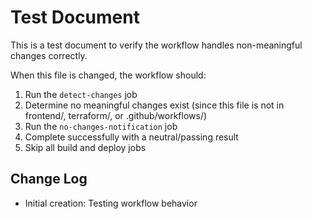 # Test Document

This is a test document to verify the workflow handles non-meaningful changes correctly.

When this file is changed, the workflow should:
1. Run the `detect-changes` job
2. Determine no meaningful changes exist (since this file is not in frontend/, terraform/, or .github/workflows/)
3. Run the `no-changes-notification` job
4. Complete successfully with a neutral/passing result
5. Skip all build and deploy jobs

## Change Log
- Initial creation: Testing workflow behavior